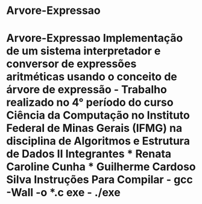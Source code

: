# Arvore-Expressao
# Arvore-Expressao Implementação de um sistema interpretador e conversor de expressões aritméticas usando o conceito de árvore de expressão - Trabalho realizado no 4° período do curso Ciência da Computação no Instituto Federal de Minas Gerais (IFMG) na disciplina de Algoritmos e Estrutura de Dados II  **Integrantes**     * Renata Caroline Cunha    * Guilherme Cardoso Silva  **Instruções Para Compilar**  - gcc -Wall -o *.c exe - ./exe 
